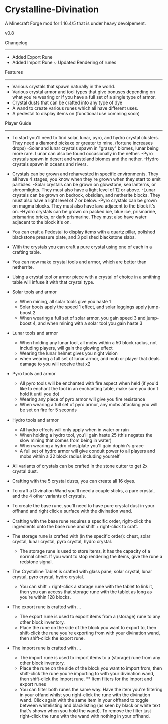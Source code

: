 # Crystalline-Divination
 A Minecraft Forge mod for 1.16.4/5 that is under heavy devolpement.

v0.8

Changelog
*********
+ Added Export Rune
+ Added Import Rune
~ Updated Rendering of runes

Features
********
- Various crystals that spawn naturally in the world.
- Various crystal armor and tool types that give bonuses depending on what you're wearing or if you
have a full set of a single type of armor.
- Crystal dusts that can be crafted into any type of dye
- A wand to create various runes which all have different uses. 
- A pedestal to display items on (functional use comming soon)


Player Guide
************
- To start you'll need to find solar, lunar, pyro, and hydro crystal clusters. They need a diamond pickaxe or greater to mine.
(fortune increases drops)
	-Solar and lunar crystals spawn in "grassy" biomes, lunar being more rare. Lunar can also be found occasionally in the nether.
	-Pyro crystals spawn in desert and wasteland biomes and the nether.
	-Hydro crystals spawn in oceans and rivers.

- Crystals can be grown and reharvested in specific environments. They all have 4 stages, you know when they're grown when they start to emit particles.
	-Solar crystals can be grown on glowstone, sea lanterns, or shroomlights. They must also have a light level of 12 or above.
	-Lunar crystals can be grown on bedrock, obsidian, and netherite blocks. They must also have a light level of 7 or below.
	-Pyro crystals can be grown on magma blocks. They must also have lava adjacent to the block it's on.
	-Hydro crystals can be grown on packed ice, blue ice, prismarine, prismarine bricks, or dark prismarine. They must also have water adjacent to the block it's on.

- You can craft a Pedestal to display items with a quartz pillar, polished blackstone pressure plate, and 3 polished blackstone slabs.

- With the crystals you can craft a pure crystal using one of each in a crafting table.

- You can now make crystal tools and armor, which are better than netherrite. 

- Using a crystal tool or armor piece with a crystal of choice in a smithing table will infuse it with that crystal type.

- Solar tools and armor
	- When mining, all solar tools give you haste 1
	- Solar boots apply the speed 1 effect, and solar leggings apply jump-boost 2
	- When wearing a full set of solar armor, you gain speed 3 and jump-boost 4, and when mining with a solar tool you gain haste 3
- Lunar tools and armor
	- When holding any lunar tool, all mobs within a 50 block radius, not including players, will gain the glowing effect
	- Wearing the lunar helmet gives you night vision
	- when wearing a full set of lunar armor, and mob or player that deals damage to you will receive that x2
- Pyro tools and armor
	- All pyro tools will be enchanted with fire aspect when held 
	(if you'd like to enchant the tool in an enchanting table, make sure you don't hold it until you do)
	- Wearing any piece of pyro armor will give you fire resistance
	- When wearing a full set of pyro armor, any mobs attacking you will be set on fire for 5 seconds
- Hydro tools and armor
	- All hydro effects will only apply when in water or rain
	- When holding a hydro tool, you'll gain haste 25 (this negates the slow mining that comes from being in water)
	- When wearing a hydro chestplate you'll gain dophin's grace
	- A full set of hydro armor will give conduit power to all players and mobs within a 32 block radius including yourself

- All variants of crystals can be crafted in the stone cutter to get 2x crystal dust.

- Crafting with the 5 crystal dusts, you can create all 16 dyes.

- To craft a Divination Wand you'll need a couple sticks, a pure crystal, and the 4 other variants of crystals.

- To create the base rune, you'll need to have pure crystal dust in your offhand and right click a surface with the divination wand.

- Crafting with the base rune requires a specific order, right-click the ingredients onto the base rune and shift + right-click to craft.

- The storage rune is crafted with (in the specific order): chest, solar crystal, lunar crystal, pyro crystal, hydro crystal.
	- The storage rune is used to store items, it has the capacity of a normal chest. If you want to stop rendering the items, give the rune a redstone signal.

- The Crystalline Tablet is crafted with glass pane, solar crystal, lunar crystal, pyro crystal, hydro crystal.
	- You can shift + right-click a storage rune with the tablet to link it, then you can access that storage rune with the tablet as long as you're within 128 blocks.

- The export rune is crafted with ...
	- The export rune is used to export items from a (storage) rune to any other block inventory. 
	- Place the rune on the side of the block you want to export to, then shift-click the rune you're exporting from with your
	divination wand, then shift-click the export rune. 

- The import rune is crafted with ...
	- The import rune is used to import items to a (storage) rune from any other block inventory. 
	- Place the rune on the side of the block you want to import from, then shift-click the rune you're importing to with your
	divination wand, then shift-click the import rune. 
** Item filters for the import and export runes
	- You can filter both runes the same way. Have the item you're filtering in your offand whilst you right-click the rune with
	the divination wand. Click again with the same item in your offhand to toggle between whitelisting and blacklisting (as seen by
	black or white text that's shown when you hold the wand). To remove the filter just right-click the rune with the wand with 
	nothing in your offhand.
